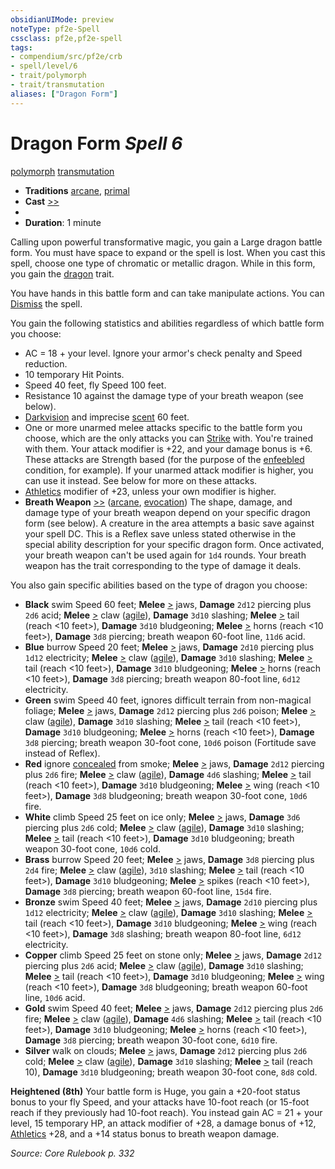 ```yaml
---
obsidianUIMode: preview
noteType: pf2e-Spell
cssclass: pf2e,pf2e-spell
tags:
- compendium/src/pf2e/crb
- spell/level/6
- trait/polymorph
- trait/transmutation
aliases: ["Dragon Form"]
---
```

# Dragon Form *Spell 6*   
[polymorph](rules/traits/polymorph.md "Polymorph Effect Trait")  [transmutation](rules/traits/transmutation.md "Transmutation School Trait")  

- **Traditions** [arcane](rules/traits/arcane.md "Arcane Tradition Trait"), [primal](rules/traits/primal.md "Primal Tradition Trait")
- **Cast** [>>](rules/core-rulebook/chapter-9-playing-the-game.md#Actions "Two-Action") 
- 
- **Duration**: 1 minute

Calling upon powerful transformative magic, you gain a Large dragon battle form. You must have space to expand or the spell is lost. When you cast this spell, choose one type of chromatic or metallic dragon. While in this form, you gain the [dragon](rules/traits/dragon.md "Dragon Creature Type Trait") trait.

You have hands in this battle form and can take manipulate actions. You can [Dismiss](rules/actions/dismiss.md) the spell.

You gain the following statistics and abilities regardless of which battle form you choose:

- AC = 18 + your level. Ignore your armor's check penalty and Speed reduction.
- 10 temporary Hit Points.
- Speed 40 feet, fly Speed 100 feet.
- Resistance 10 against the damage type of your breath weapon (see below).
- [Darkvision](rules/abilities/darkvision.md) and imprecise [scent](rules/abilities/scent.md) 60 feet.
- One or more unarmed melee attacks specific to the battle form you choose, which are the only attacks you can [Strike](rules/actions/strike.md) with. You're trained with them. Your attack modifier is +22, and your damage bonus is +6. These attacks are Strength based (for the purpose of the [enfeebled](rules/conditions.md#Enfeebled) condition, for example). If your unarmed attack modifier is higher, you can use it instead. See below for more on these attacks.
- [Athletics](compendium/skills.md#Athletics) modifier of +23, unless your own modifier is higher.
- **Breath Weapon** [>>](rules/core-rulebook/chapter-9-playing-the-game.md#Actions "Two-Action") ([arcane](rules/traits/arcane.md "Arcane Tradition Trait"), [evocation](rules/traits/evocation.md "Evocation School Trait")) The shape, damage, and damage type of your breath weapon depend on your specific dragon form (see below). A creature in the area attempts a basic save against your spell DC. This is a Reflex save unless stated otherwise in the special ability description for your specific dragon form. Once activated, your breath weapon can't be used again for `1d4` rounds. Your breath weapon has the trait corresponding to the type of damage it deals.

You also gain specific abilities based on the type of dragon you choose:

- **Black** swim Speed 60 feet; **Melee** [>](rules/core-rulebook/chapter-9-playing-the-game.md#Actions "Single Action") jaws, **Damage** `2d12` piercing plus `2d6` acid; **Melee** [>](rules/core-rulebook/chapter-9-playing-the-game.md#Actions "Single Action") claw ([agile](rules/traits/agile.md "Agile Weapon Trait")), **Damage** `3d10` slashing; **Melee** [>](rules/core-rulebook/chapter-9-playing-the-game.md#Actions "Single Action") tail (reach <10 feet>), **Damage** `3d10` bludgeoning; **Melee** [>](rules/core-rulebook/chapter-9-playing-the-game.md#Actions "Single Action") horns (reach <10 feet>), **Damage** `3d8` piercing; breath weapon 60-foot line, `11d6` acid.
- **Blue** burrow Speed 20 feet; **Melee** [>](rules/core-rulebook/chapter-9-playing-the-game.md#Actions "Single Action") jaws, **Damage** `2d10` piercing plus `1d12` electricity; **Melee** [>](rules/core-rulebook/chapter-9-playing-the-game.md#Actions "Single Action") claw ([agile](rules/traits/agile.md "Agile Weapon Trait")), **Damage** `3d10` slashing; **Melee** [>](rules/core-rulebook/chapter-9-playing-the-game.md#Actions "Single Action") tail (reach <10 feet>), **Damage** `3d10` bludgeoning; **Melee** [>](rules/core-rulebook/chapter-9-playing-the-game.md#Actions "Single Action") horns (reach <10 feet>), **Damage** `3d8` piercing; breath weapon 80-foot line, `6d12` electricity.
- **Green** swim Speed 40 feet, ignores difficult terrain from non-magical foliage; **Melee** [>](rules/core-rulebook/chapter-9-playing-the-game.md#Actions "Single Action") jaws, **Damage** `2d12` piercing plus `2d6` poison; **Melee** [>](rules/core-rulebook/chapter-9-playing-the-game.md#Actions "Single Action") claw ([agile](rules/traits/agile.md "Agile Weapon Trait")), **Damage** `3d10` slashing; **Melee** [>](rules/core-rulebook/chapter-9-playing-the-game.md#Actions "Single Action") tail (reach <10 feet>), **Damage** `3d10` bludgeoning; **Melee** [>](rules/core-rulebook/chapter-9-playing-the-game.md#Actions "Single Action") horns (reach <10 feet>), **Damage** `3d8` piercing; breath weapon 30-foot cone, `10d6` poison (Fortitude save instead of Reflex).
- **Red** ignore [concealed](rules/conditions.md#Concealed) from smoke; **Melee** [>](rules/core-rulebook/chapter-9-playing-the-game.md#Actions "Single Action") jaws, **Damage** `2d12` piercing plus `2d6` fire; **Melee** [>](rules/core-rulebook/chapter-9-playing-the-game.md#Actions "Single Action") claw ([agile](rules/traits/agile.md "Agile Weapon Trait")), **Damage** `4d6` slashing; **Melee** [>](rules/core-rulebook/chapter-9-playing-the-game.md#Actions "Single Action") tail (reach <10 feet>), **Damage** `3d10` bludgeoning; **Melee** [>](rules/core-rulebook/chapter-9-playing-the-game.md#Actions "Single Action") wing (reach <10 feet>), **Damage** `3d8` bludgeoning; breath weapon 30-foot cone, `10d6` fire.
- **White** climb Speed 25 feet on ice only; **Melee** [>](rules/core-rulebook/chapter-9-playing-the-game.md#Actions "Single Action") jaws, **Damage** `3d6` piercing plus `2d6` cold; **Melee** [>](rules/core-rulebook/chapter-9-playing-the-game.md#Actions "Single Action") claw ([agile](rules/traits/agile.md "Agile Weapon Trait")), **Damage** `3d10` slashing; **Melee** [>](rules/core-rulebook/chapter-9-playing-the-game.md#Actions "Single Action") tail (reach <10 feet>), **Damage** `3d10` bludgeoning; breath weapon 30-foot cone, `10d6` cold.
- **Brass** burrow Speed 20 feet; **Melee** [>](rules/core-rulebook/chapter-9-playing-the-game.md#Actions "Single Action") jaws, **Damage** `3d8` piercing plus `2d4` fire; **Melee** [>](rules/core-rulebook/chapter-9-playing-the-game.md#Actions "Single Action") claw ([agile](rules/traits/agile.md "Agile Weapon Trait")), `3d10` slashing; **Melee** [>](rules/core-rulebook/chapter-9-playing-the-game.md#Actions "Single Action") tail (reach <10 feet>), **Damage** `3d10` bludgeoning; **Melee** [>](rules/core-rulebook/chapter-9-playing-the-game.md#Actions "Single Action") spikes (reach <10 feet>), **Damage** `3d8` piercing; breath weapon 60-foot line, `15d4` fire.
- **Bronze** swim Speed 40 feet; **Melee** [>](rules/core-rulebook/chapter-9-playing-the-game.md#Actions "Single Action") jaws, **Damage** `2d10` piercing plus `1d12` electricity; **Melee** [>](rules/core-rulebook/chapter-9-playing-the-game.md#Actions "Single Action") claw ([agile](rules/traits/agile.md "Agile Weapon Trait")), **Damage** `3d10` slashing; **Melee** [>](rules/core-rulebook/chapter-9-playing-the-game.md#Actions "Single Action") tail (reach <10 feet>), **Damage** `3d10` bludgeoning; **Melee** [>](rules/core-rulebook/chapter-9-playing-the-game.md#Actions "Single Action") wing (reach <10 feet>), **Damage** `3d8` slashing; breath weapon 80-foot line, `6d12` electricity.
- **Copper** climb Speed 25 feet on stone only; **Melee** [>](rules/core-rulebook/chapter-9-playing-the-game.md#Actions "Single Action") jaws, **Damage** `2d12` piercing plus `2d6` acid; **Melee** [>](rules/core-rulebook/chapter-9-playing-the-game.md#Actions "Single Action") claw ([agile](rules/traits/agile.md "Agile Weapon Trait")), **Damage** `3d10` slashing; **Melee** [>](rules/core-rulebook/chapter-9-playing-the-game.md#Actions "Single Action") tail (reach <10 feet>), **Damage** `3d10` bludgeoning; **Melee** [>](rules/core-rulebook/chapter-9-playing-the-game.md#Actions "Single Action") wing (reach <10 feet>), **Damage** `3d8` bludgeoning; breath weapon 60-foot line, `10d6` acid.
- **Gold** swim Speed 40 feet; **Melee** [>](rules/core-rulebook/chapter-9-playing-the-game.md#Actions "Single Action") jaws, **Damage** `2d12` piercing plus `2d6` fire; **Melee** [>](rules/core-rulebook/chapter-9-playing-the-game.md#Actions "Single Action") claw ([agile](rules/traits/agile.md "Agile Weapon Trait")), **Damage** `4d6` slashing; **Melee** [>](rules/core-rulebook/chapter-9-playing-the-game.md#Actions "Single Action") tail (reach <10 feet>), **Damage** `3d10` bludgeoning; **Melee** [>](rules/core-rulebook/chapter-9-playing-the-game.md#Actions "Single Action") horns (reach <10 feet>), **Damage** `3d8` piercing; breath weapon 30-foot cone, `6d10` fire.
- **Silver** walk on clouds; **Melee** [>](rules/core-rulebook/chapter-9-playing-the-game.md#Actions "Single Action") jaws, **Damage** `2d12` piercing plus `2d6` cold; **Melee** [>](rules/core-rulebook/chapter-9-playing-the-game.md#Actions "Single Action") claw ([agile](rules/traits/agile.md "Agile Weapon Trait")), **Damage** `3d10` slashing; **Melee** [>](rules/core-rulebook/chapter-9-playing-the-game.md#Actions "Single Action") tail (reach 10), **Damage** `3d10` bludgeoning; breath weapon 30-foot cone, `8d8` cold.

**Heightened (8th)** Your battle form is Huge, you gain a +20-foot status bonus to your fly Speed, and your attacks have 10-foot reach (or 15-foot reach if they previously had 10-foot reach). You instead gain AC = 21 + your level, 15 temporary HP, an attack modifier of +28, a damage bonus of +12, [Athletics](compendium/skills.md#Athletics) +28, and a +14 status bonus to breath weapon damage.

*Source: Core Rulebook p. 332*